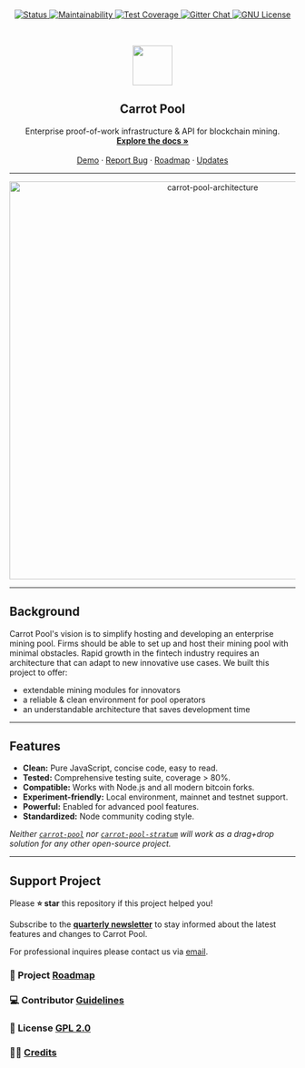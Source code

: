 <!-- PROJECT SHIELDS -->

</div>
	<div align="center" style="margin:15px 0">
	<a href="https://github.com/hashrabbit/carrot-pool">
		<img alt="Status" src="https://img.shields.io/badge/Status-preview-white?style=flat-square&logo=Github" />
	</a>
	<a href="https://codeclimate.com/repos/5f88d5c6412f89018d00fce7/maintainability">
		<img alt="Maintainability" src="https://img.shields.io/badge/Maintainability-A-45d198?style=flat-square&logo=CodeClimate" />
	</a>
	<a href="https://codeclimate.com/repos/5f88d5c6412f89018d00fce7/test_coverage">
		<img alt="Test Coverage" src="https://img.shields.io/badge/Test%20Coverage-87%25-green?style=flat-square&logo=CodeClimate" />
	</a>
	<a href="https://gitter.im/hashrabbit/carrot-pool">
		<img alt="Gitter Chat" src="https://img.shields.io/badge/Gitter-chat-f3015e?style=flat-square&logo=Gitter" />
	</a>
	<a href="https://github.com/hashrabbit/carrot-pool/blob/main/LICENSE">
		<img alt="GNU License" src="https://img.shields.io/badge/License-GPL_2.0-informational?style=flat-square&logo=GNU" />
	</a>
</div>

<!-- PROJECT TL;DR -->
<br />
<p align="center" style="padding:0px 0">
    <a href="https://hashrabbit.com">
			<img src="https://i.imgur.com/Z3PyLwQ.png" height="70"></img>
		</a>
</p>

<h2 align="center">Carrot Pool</h2>

  <p align="center">
		Enterprise proof-of-work infrastructure & API for blockchain mining.
    <br />
		<!-- setup & usage documentation -->
    <a href="https://github.com/hashrabbit/carrot-pool/tree/main/docs"><strong>Explore the docs »</strong></a>
    <br />
    <br />
    <a href="#">Demo</a>
    ·
    <a href="https://github.com/hashrabbit/carrot-pool/issues/new">Report Bug</a>
    ·
    <a href="https://github.com/hashrabbit/carrot-pool/tree/main/docs/roadmap">Roadmap</a>
    ·
    <a href="https://carrotpool.com/blog">Updates</a>
  </p>
</p>

---

<div align="center">
	<img src="https://i.imgur.com/9bWKFOe.png" alt="carrot-pool-architecture" width="700"/>
</div>

---

## Background [](#)

Carrot Pool's vision is to simplify hosting and developing an enterprise mining pool. Firms should be able to set up and host their mining pool with minimal obstacles. Rapid growth in the fintech industry requires an architecture that can adapt to new innovative use cases. We built this project to offer:
- extendable mining modules for innovators
- a reliable & clean environment for pool operators
- an understandable architecture that saves development time

---

## Features [](#)

- **Clean:** Pure JavaScript, concise code, easy to read.
- **Tested:** Comprehensive testing suite, coverage > 80%.
- **Compatible:** Works with Node.js and all modern bitcoin forks.
- **Experiment-friendly:** Local environment, mainnet and testnet support.
- **Powerful:** Enabled for advanced pool features.
- **Standardized:** Node community coding style.

_Neither [`carrot-pool`](https://github.com/hashrabbit/carrot-pool) nor [`carrot-pool-stratum`](https://github.com/hashrabbit/carrot-pool-stratum) will work as a drag+drop solution for any other open-source project._

---

## Support Project [](#)
Please **⭐️ star** this repository if this project helped you!

Subscribe to the **[quarterly newsletter](#)** to stay informed about the latest features and changes to Carrot Pool.

For professional inquires please contact us via [email](#).
### 📍 Project [Roadmap](#)
### 💻 Contributor [Guidelines](https://github.com/hashrabbit/carrot-pool/blob/main/CODE_OF_CONDUCT.md)
### 📝 License [GPL 2.0](http://www.gnu.org/licenses/gpl-2.0.html)
### 👨‍💻 [Credits](#)
